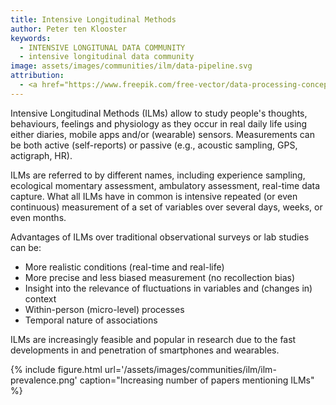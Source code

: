```yaml
---
title: Intensive Longitudinal Methods
author: Peter ten Klooster
keywords:
  - INTENSIVE LONGITUNAL DATA COMMUNITY
  - intensive longitudinal data community
image: assets/images/communities/ilm/data-pipeline.svg
attribution:
  - <a href="https://www.freepik.com/free-vector/data-processing-concept-illustration_12219361.htm">Image by storyset</a> on Freepik
---
```


Intensive Longitudinal Methods (ILMs) allow to study people's thoughts, behaviours, feelings and physiology as they occur in real daily life using either diaries, mobile apps and/or (wearable) sensors​. Measurements can be both active (self-reports) or passive (e.g., acoustic sampling, GPS, actigraph, HR).

ILMs are referred to by different names, including experience sampling, ecological momentary assessment, ambulatory assessment, real-time data capture. What all ILMs have in common is intensive repeated (or even continuous) measurement of a set of variables over several days, weeks, or even months.

Advantages of ILMs over traditional observational surveys or lab studies​ can be:

  - More realistic conditions (real-time and real-life)​
  - More precise and less biased measurement (no recollection bias)​
  - Insight into the relevance of fluctuations in variables and (changes in) context​
  - Within-person (micro-level) processes​
  - Temporal nature of associations​

​ILMs are increasingly feasible and popular in research due to the fast developments in and penetration of smartphones and wearables.

{% include figure.html url='/assets/images/communities/ilm/ilm-prevalence.png' caption="Increasing number of papers mentioning ILMs" %}